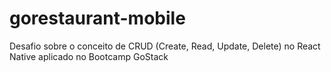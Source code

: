 # gorestaurant-mobile
Desafio sobre o conceito de CRUD (Create, Read, Update, Delete) no React Native aplicado no Bootcamp GoStack
